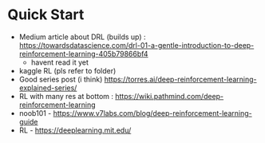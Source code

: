 # Quick Start

* Medium article about DRL (builds up) : https://towardsdatascience.com/drl-01-a-gentle-introduction-to-deep-reinforcement-learning-405b79866bf4
    * havent read it yet
* kaggle RL (pls refer to folder)
* Good series post (i think) https://torres.ai/deep-reinforcement-learning-explained-series/
* RL with many res at bottom :  https://wiki.pathmind.com/deep-reinforcement-learning
* noob101 - https://www.v7labs.com/blog/deep-reinforcement-learning-guide
* RL - https://deeplearning.mit.edu/

